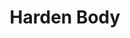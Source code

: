 ---
title: "Harden Body"
canonical: "skill/harden-body"
lists:
    - mineral-loresheet
tier: 4
osp_cost: 85
prerequisites: ["mineral-loresheet/toughen-body"]
replacement: true
ladder: "toughen-body"
---